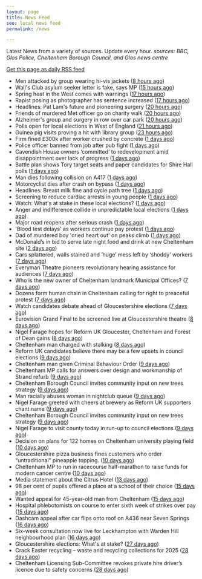 ```yaml
---
layout: page
title: News Feed
seo: local news feed
permalink: /news

---
```


Latest News from a variety of sources. Update every hour.
_sources: BBC, Glos Police, Cheltenham Borough Council, and Glos news centre_

[Get this page as daily RSS feed](/daily.rss)

<!-- news_marker starts -->
- Men attacked by group wearing hi-vis jackets ([8 hours ago](https://www.bbc.com/news/articles/c4g9r7xyr79o))
- Wall's Club asylum seeker letter is fake, says MP ([15 hours ago](https://www.bbc.com/news/articles/cjwv5dg2n1po))
- Spring heat in the West comes with warnings ([17 hours ago](https://www.bbc.com/news/articles/cj3x6zkr5y2o))
- Rapist posing as photographer has sentence increased ([17 hours ago](https://www.bbc.com/news/articles/c0l0r8enyd4o))
- Headlines: Pat Lam's future and pioneering surgery ([20 hours ago](https://www.bbc.com/news/articles/c3r8edpn5wxo))
- Friends of murdered Met officer go on charity walk ([20 hours ago](https://www.bbc.com/news/articles/cdjl0zje7d1o))
- Alzheimer's group and surgery in row over car park ([20 hours ago](https://www.bbc.com/news/articles/cwynejpx3yzo))
- Polls open for local elections in West of England ([21 hours ago](https://www.bbc.com/news/articles/ckg1dg8vx04o))
- Guinea pig visits proving a hit with library group ([23 hours ago](https://www.bbc.com/news/videos/cvgn0jgw00eo))
- Firm fined £300k after worker crushed by concrete ([1 days ago](https://www.bbc.com/news/articles/cly8j13p934o))
- Police officer banned from job after pub fight ([1 days ago](https://www.bbc.com/news/articles/ce82l6rg3z4o))
- Cavendish House owners ‘committed’ to redevelopment amid disappointment over lack of progress ([1 days ago](https://gloucesternewscentre.co.uk/cavendish-house-owners-committed-to-redevelopment-amid-disappointment-over-lack-of-progress/))
- Battle plan shows Tory target seats and paper candidates for Shire Hall polls ([1 days ago](https://gloucesternewscentre.co.uk/battle-plan-shows-tory-target-seats-and-paper-candidates-for-shire-hall-polls/))
- Man dies following collision on A417 ([1 days ago](https://gloucesternewscentre.co.uk/man-dies-following-collision-on-a417/))
- Motorcyclist dies after crash on bypass ([1 days ago](https://www.bbc.com/news/articles/ce82l63xz21o))
- Headlines: Breast milk fine and cycle path tree ([1 days ago](https://www.bbc.com/news/articles/cddejmnvgr1o))
- Screening to reduce cardiac arrests in young people ([1 days ago](https://www.bbc.com/news/articles/cgenw2j19dpo))
- Watch: What's at stake in these local elections? ([1 days ago](https://www.bbc.com/news/videos/cevdmjvke2po))
- Anger and indifference collide in unpredictable local elections ([1 days ago](https://www.bbc.com/news/articles/c62zqz7r5dno))
- Major road reopens after serious crash ([1 days ago](https://www.bbc.com/news/articles/c9qw9llegdyo))
- 'Blood test delays' as workers continue pay protest ([1 days ago](https://www.bbc.com/news/articles/c3wxl7l189po))
- Dad of murdered boy 'cried heart out' on peaks climb ([1 days ago](https://www.bbc.com/news/articles/cz01jdxl989o))
- McDonald’s in bid to serve late night food and drink at new Cheltenham site ([2 days ago](https://gloucesternewscentre.co.uk/mcdonalds-in-bid-to-serve-late-night-food-and-drink-at-new-cheltenham-site/))
- Cars splattered, walls stained and ‘huge’ mess left by ‘shoddy’ workers ([7 days ago](https://gloucesternewscentre.co.uk/cars-splattered-walls-stained-and-huge-mess-left-by-shoddy-workers/))
- Everyman Theatre pioneers revolutionary hearing assistance for audiences ([7 days ago](https://gloucesternewscentre.co.uk/everyman-theatre-pioneers-revolutionary-hearing-assistance-for-audiences/))
- Who is the new owner of Cheltenham landmark Municipal Offices? ([7 days ago](https://gloucesternewscentre.co.uk/who-is-the-new-owner-of-cheltenham-landmark-municipal-offices/))
- Dozens form human chain in Cheltenham calling for right to preaceful protest ([7 days ago](https://gloucesternewscentre.co.uk/dozens-form-human-chain-in-cheltenham-calling-for-right-to-preaceful-protest/))
- Watch candidates debate ahead of Gloucestershire elections ([7 days ago](https://www.bbc.com/news/videos/cp8j4nk77xdo))
- Eurovision Grand Final to be screened live at Gloucestershire theatre ([8 days ago](https://gloucesternewscentre.co.uk/eurovision-grand-final-to-be-screened-live-at-gloucestershire-theatre/))
- Nigel Farage hopes for Reform UK Gloucester, Cheltenham and Forest of Dean gains ([8 days ago](https://gloucesternewscentre.co.uk/nigel-farage-hopes-for-reform-uk-gloucester-cheltenham-and-forest-of-dean-gains/))
- Cheltenham man charged with stalking ([8 days ago](https://gloucesternewscentre.co.uk/cheltenham-man-charged-with-stalking/))
- Reform UK candidates believe there may be a few upsets in council elections ([9 days ago](https://gloucesternewscentre.co.uk/reform-uk-candidates-believe-there-may-be-a-few-upsets-in-council-elections/))
- Cheltenham man given Criminal Behaviour Order ([9 days ago](https://gloucesternewscentre.co.uk/cheltenham-man-given-criminal-behaviour-order/))
- Cheltenham MP calls for answers over design and workmanship of Strand refurb ([9 days ago](https://gloucesternewscentre.co.uk/cheltenham-mp-calls-for-answers-over-design-and-workmanship-of-strand-refurb/))
- Cheltenham Borough Council invites community input on new trees strategy ([9 days ago](https://gloucesternewscentre.co.uk/cheltenham-borough-council-invites-community-input-on-new-trees-strategy/))
- Man racially abuses woman in nightclub queue ([9 days ago](https://gloucesternewscentre.co.uk/man-racially-abuses-woman-in-nightclub-queue/))
- Nigel Farage greeted with cheers at brewery as Reform UK supporters chant name ([9 days ago](https://gloucesternewscentre.co.uk/nigel-farage-greeted-with-cheers-at-brewery-as-reform-uk-supporters-chant-name/))
- Cheltenham Borough Council invites community input on new trees strategy ([9 days ago](https://www.cheltenham.gov.uk/news/article/3005/cheltenham_borough_council_invites_community_input_on_new_trees_strategy))
- Nigel Farage to visit county today in run-up to council elections ([9 days ago](https://gloucesternewscentre.co.uk/nigel-farage-to-visit-county-today-in-run-up-to-council-elections/))
- Decision on plans for 122 homes on Cheltenham university playing field ([10 days ago](https://gloucesternewscentre.co.uk/decision-on-plans-for-122-homes-on-cheltenham-university-playing-field/))
- Gloucestershire pizza business fines customers who order “untraditional” pineapple topping. ([10 days ago](https://gloucesternewscentre.co.uk/gloucestershire-pizza-business-fines-customers-who-order-untraditional-pineapple-topping/))
- Cheltenham MP to run in racecourse half-marathon to raise funds for modern cancer centre ([10 days ago](https://gloucesternewscentre.co.uk/cheltenham-mp-to-run-in-racecourse-half-marathon-to-raise-funds-for-modern-cancer-centre/))
- Media statement about the Citrus Hotel ([13 days ago](https://www.cheltenham.gov.uk/news/article/3004/media_statement_about_the_citrus_hotel))
- 98 per cent of pupils offered a place at a school of their choice ([15 days ago](https://gloucesternewscentre.co.uk/98-per-cent-of-pupils-offered-a-place-at-a-school-of-their-choice/))
- Wanted appeal for 45-year-old man from Cheltenham ([15 days ago](https://gloucesternewscentre.co.uk/wanted-appeal-for-45-year-old-man-from-cheltenham/))
- Hospital phlebotomists on course to enter sixth week of strikes over pay ([15 days ago](https://gloucesternewscentre.co.uk/hospital-phlebotomists-on-course-to-enter-sixth-week-of-strikes-over-pay/))
- Dashcam appeal after car flips onto roof on A436 near Seven Springs ([16 days ago](https://gloucesternewscentre.co.uk/dashcam-appeal-after-car-flips-onto-roof-on-a436-near-seven-springs/))
- Six-week consultation now live for Leckhampton with Warden Hill neighbourhood plan ([16 days ago](https://www.cheltenham.gov.uk/news/article/3003/six-week_consultation_now_live_for_leckhampton_with_warden_hill_neighbourhood_plan))
- Gloucestershire elections: What's at stake? ([27 days ago](https://www.bbc.com/news/articles/c74323j87xqo))
- Crack Easter recycling – waste and recycling collections for 2025 ([28 days ago](https://www.cheltenham.gov.uk/news/article/3002/crack_easter_recycling_%E2%80%93_waste_and_recycling_collections_for_2025))
- Cheltenham Licensing Sub-Committee revokes private hire driver’s licence due to safety concerns ([28 days ago](https://www.cheltenham.gov.uk/news/article/3001/cheltenham_licensing_sub-committee_revokes_private_hire_drivers_licence_due_to_safety_concerns))

<!-- news_marker ends -->

